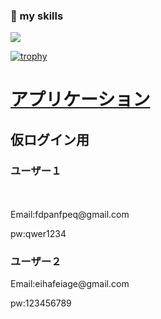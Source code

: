 ### 🌱 my skills
 <img src="https://skillicons.dev/icons?i=aws,vue,css,discord,git,github,heroku,html,js,laravel,mysql,php,tailwind,wordpress,flutter&perline=5" />


[![trophy](https://github-profile-trophy.vercel.app/?username=kamiya414&margin-w=5)](https://github.com/kamiya414/Quiz-of-National-exam_Vue/master/)


<div>
    <h1>
        <a href="https://examedge-e4be09930920.herokuapp.com/">アプリケーション</a>
    </h1>
    <h2>仮ログイン用</h2>
<h3>ユーザー１</h3>
　<p>Email:fdpanfpeq@gmail.com</p>
  <p>pw:qwer1234</p>
<h3>ユーザー２</h3>
  <p>Email:eihafeiage@gmail.com</p>
  <p>pw:123456789</p>
</div>

